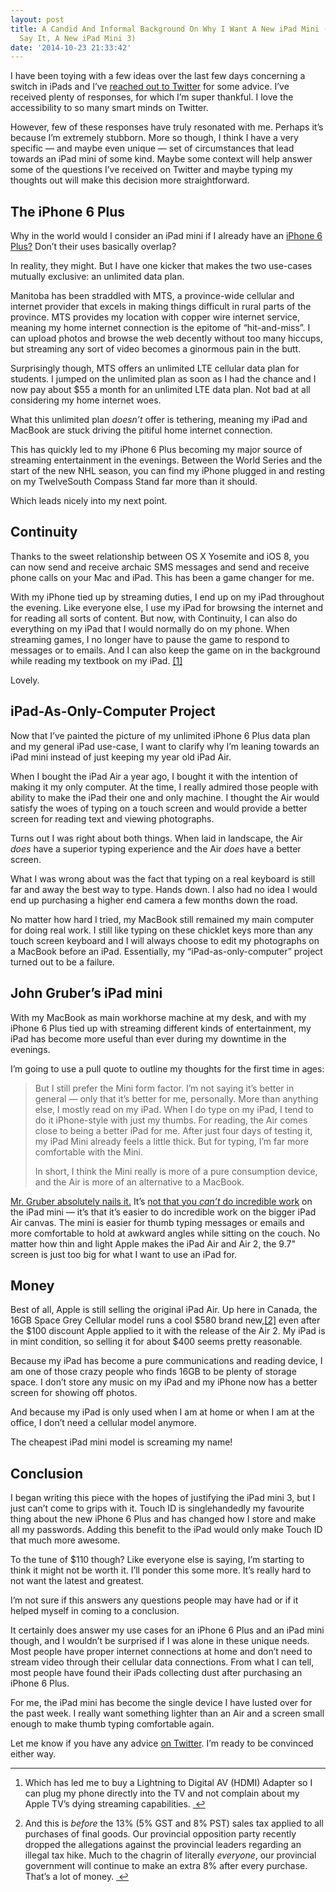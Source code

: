 ```yaml
---
layout: post
title: A Candid And Informal Background On Why I Want A New iPad Mini (And Dare I
  Say It, A New iPad Mini 3)
date: '2014-10-23 21:33:42'
---
```


<p>I have been toying with a few ideas over the last few days concerning a switch in iPads and I&#8217;ve <a href="https://twitter.com/joshuaginter/status/525354088335413248">reached out to Twitter</a> for some advice. I&#8217;ve received plenty of responses, for which I&#8217;m super thankful. I love the accessibility to so many smart minds on Twitter.</p>

<p>However, few of these responses have truly resonated with me. Perhaps it&#8217;s because I&#8217;m extremely stubborn. More so though, I think I have a very specific — and maybe even unique — set of circumstances that lead towards an iPad mini of some kind. Maybe some context will help answer some of the questions I&#8217;ve received on Twitter and maybe typing my thoughts out will make this decision more straightforward.</p>

<h2>The iPhone 6 Plus</h2>

<p>Why in the world would I consider an iPad mini if I already have an <a href="http://toolsandtoys.net/reviews/the-iphone-6-plus/">iPhone 6 Plus?</a> Don&#8217;t their uses basically overlap?</p>

<p>In reality, they might. But I have one kicker that makes the two use-cases mutually exclusive: an unlimited data plan. </p>

<p>Manitoba has been straddled with MTS, a province-wide cellular and internet provider that excels in making things difficult in rural parts of the province. MTS provides my location with copper wire internet service, meaning my home internet connection is the epitome of &#8220;hit-and-miss&#8221;. I can upload photos and browse the web decently without too many hiccups, but streaming any sort of video becomes a ginormous pain in the butt. </p>

<p>Surprisingly though, MTS offers an unlimited LTE cellular data plan for students. I jumped on the unlimited plan as soon as I had the chance and I now pay about $55 a month for an unlimited LTE data plan. Not bad at all considering my home internet woes.</p>

<p>What this unlimited plan <em>doesn&#8217;t</em> offer is tethering, meaning my iPad and MacBook are stuck driving the pitiful home internet connection.</p>

<p>This has quickly led to my iPhone 6 Plus becoming my major source of streaming entertainment in the evenings. Between the World Series and the start of the new NHL season, you can find my iPhone plugged in and resting on my TwelveSouth Compass Stand far more than it should.</p>

<p>Which leads nicely into my next point.</p>

<h2>Continuity</h2>

<p>Thanks to the sweet relationship between OS X Yosemite and iOS 8, you can now send and receive archaic SMS messages and send and receive phone calls on your Mac and iPad. This has been a game changer for me.</p>

<p>With my iPhone tied up by streaming duties, I end up on my iPad throughout the evening. Like everyone else, I use my iPad for browsing the internet and for reading all sorts of content. But now, with Continuity, I can also do everything on my iPad that I would normally do on my phone. When streaming games, I no longer have to pause the game to respond to messages or to emails. And I can also keep the game on in the background while reading my textbook on my iPad. <a href="#fn:1" id="fnref:1" title="see footnote" class="footnote">[1]</a></p>

<p>Lovely.</p>

<h2>iPad-As-Only-Computer Project</h2>

<p>Now that I&#8217;ve painted the picture of my unlimited iPhone 6 Plus data plan and my general iPad use-case, I want to clarify why I&#8217;m leaning towards an iPad mini instead of just keeping my year old iPad Air.</p>

<p>When I bought the iPad Air a year ago, I bought it with the intention of making it my only computer. At the time, I really admired those people with ability to make the iPad their one and only machine. I thought the Air would satisfy the woes of typing on a touch screen and would provide a better screen for reading text and viewing photographs.</p>

<p>Turns out I was right about both things. When laid in landscape, the Air <em>does</em> have a superior typing experience and the Air <em>does</em> have a better screen.</p>

<p>What I was wrong about was the fact that typing on a real keyboard is still far and away the best way to type. Hands down. I also had no idea I would end up purchasing a higher end camera a few months down the road. </p>

<p>No matter how hard I tried, my MacBook still remained my main computer for doing real work. I still like typing on these chicklet keys more than any touch screen keyboard and I will always choose to edit my photographs on a MacBook before an iPad. Essentially, my &#8220;iPad-as-only-computer&#8221; project turned out to be a failure.</p>

<h2>John Gruber&#8217;s iPad mini</h2>

<p>With my MacBook as main workhorse machine at my desk, and with my iPhone 6 Plus tied up with streaming different kinds of entertainment, my iPad has become more useful than ever during my downtime in the evenings. </p>

<p>I&#8217;m going to use a pull quote to outline my thoughts for the first time in ages:</p>

<blockquote>
<p>But I still prefer the Mini form factor. I’m not saying it’s better in general — only that it’s better for me, personally. More than anything else, I mostly read on my iPad. When I do type on my iPad, I tend to do it iPhone-style with just my thumbs. For reading, the Air comes close to being a better iPad for me. After just four days of testing it, my iPad Mini already feels a little thick. But for typing, I’m far more comfortable with the Mini.</p>

<p>In short, I think the Mini really is more of a pure consumption device, and the Air is more of an alternative to a MacBook.</p>
</blockquote>

<p><a href="http://daringfireball.net/2014/10/ipad_air_2">Mr. Gruber absolutely nails it.</a> It&#8217;s <a href="http://www.macstories.net/reviews/editorial-1-1/">not that you <em>can&#8217;t</em> do incredible work</a> on the iPad mini — it&#8217;s that it&#8217;s easier to do incredible work on the bigger iPad Air canvas. The mini is easier for thumb typing messages or emails and more comfortable to hold at awkward angles while sitting on the couch. No matter how thin and light Apple makes the iPad Air and Air 2, the 9.7&quot; screen is just too big for what I want to use an iPad for.</p>

<h2>Money</h2>

<p>Best of all, Apple is still selling the original iPad Air. Up here in Canada, the 16GB Space Grey Cellular model runs a cool $580 brand new,<a href="#fn:2" id="fnref:2" title="see footnote" class="footnote">[2]</a> even after the $100 discount Apple applied to it with the release of the Air 2. My iPad is in mint condition, so selling it for about $400 seems pretty reasonable.</p>

<p>Because my iPad has become a pure communications and reading device, I am one of those crazy people who finds 16GB to be plenty of storage space. I don&#8217;t store any music on my iPad and my iPhone now has a better screen for showing off photos.</p>

<p>And because my iPad is only used when I am at home or when I am at the office, I don&#8217;t need a cellular model anymore. </p>

<p>The cheapest iPad mini model is screaming my name!</p>

<h2>Conclusion</h2>

<p>I began writing this piece with the hopes of justifying the iPad mini 3, but I just can&#8217;t come to grips with it. Touch ID is singlehandedly my favourite thing about the new iPhone 6 Plus and has changed how I store and make all my passwords. Adding this benefit to the iPad would only make Touch ID that much more awesome.</p>

<p>To the tune of $110 though? Like everyone else is saying, I&#8217;m starting to think it might not be worth it. I&#8217;ll ponder this some more. It&#8217;s really hard to not want the latest and greatest.</p>

<p>I&#8217;m not sure if this answers any questions people may have had or if it helped myself in coming to a conclusion. </p>

<p>It certainly does answer my use cases for an iPhone 6 Plus and an iPad mini though, and I wouldn&#8217;t be surprised if I was alone in these unique needs. Most people have proper internet connections at home and don&#8217;t need to stream video through their cellular data connections. From what I can tell, most people have found their iPads collecting dust after purchasing an iPhone 6 Plus. </p>

<p>For me, the iPad mini has become the single device I have lusted over for the past week. I really want something lighter than an Air and a screen small enough to make thumb typing comfortable again. </p>

<p>Let me know if you have any advice <a href="http://twitter.com/joshuaginter">on Twitter</a>. I&#8217;m ready to be convinced either way.</p>

<div class="footnotes">
<hr />
<ol>

<li id="fn:1">
<p>Which has led me to buy a Lightning to Digital AV (HDMI) Adapter so I can plug my phone directly into the TV and not complain about my Apple TV&#8217;s dying streaming capabilities. <a href="#fnref:1" title="return to article" class="reversefootnote">&#160;&#8617;</a></p>
</li>

<li id="fn:2">
<p>And this is <em>before</em> the 13% (5% GST and 8% PST) sales tax applied to all purchases of final goods. Our provincial opposition party recently dropped the allegations against the provincial leaders regarding an illegal tax hike. Much to the chagrin of literally <em>everyone</em>, our provincial government will continue to make an extra 8% after every purchase. That&#8217;s a lot of money. <a href="#fnref:2" title="return to article" class="reversefootnote">&#160;&#8617;</a></p>
</li>

</ol>
</div>
